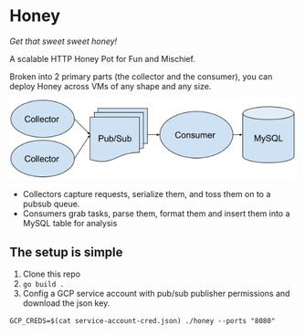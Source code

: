# Honey

*Get that sweet sweet honey!*

A scalable HTTP Honey Pot for Fun and Mischief.

Broken into 2 primary parts (the collector and the consumer), you can deploy Honey across VMs of any shape and any size.

![HTTP Honey Pot Image](docs/img/http_honey_pot.png)

* Collectors capture requests, serialize them, and toss them on to a pubsub queue.
* Consumers grab tasks, parse them, format them and insert them into a MySQL table for analysis


## The setup is simple

1. Clone this repo
2. `go build .`
3. Config a GCP service account with pub/sub publisher permissions and download the json key.

```
GCP_CREDS=$(cat service-account-cred.json) ./honey --ports "8080"
```
